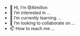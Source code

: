 - 👋 Hi, I’m @Almillon
- 👀 I’m interested in ...
- 🌱 I’m currently learning ...
- 💞️ I’m looking to collaborate on ...
- 📫 How to reach me ...

<!---
Almillon/Almillon is a ✨ special ✨ repository because its `README.md` (this file) appears on your GitHub profile.
You can click the Preview link to take a look at your changes.
--->

